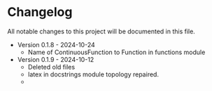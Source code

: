 # Changelog

All notable changes to this project will be documented in this file.

- Version 0.1.8 - 2024-10-24
  - Name of ContinuousFunction to Function in functions module
- Version 0.1.9 - 2024-10-12
  - Deleted old files
  - latex in docstrings module topology repaired.
  - 
